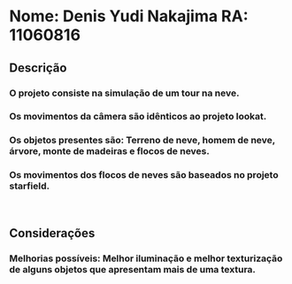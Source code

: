 # Nome: Denis Yudi Nakajima   RA: 11060816

## Descrição

### O projeto consiste na simulação de um tour na neve.
### Os movimentos da câmera são idênticos ao projeto lookat.
### Os objetos presentes são: Terreno de neve, homem de neve, árvore, monte de madeiras e flocos de neves.
### Os movimentos dos flocos de neves são baseados no projeto starfield. 

<br>

## Considerações

### Melhorias possíveis: Melhor iluminação e melhor texturização de alguns objetos que apresentam mais de uma textura.